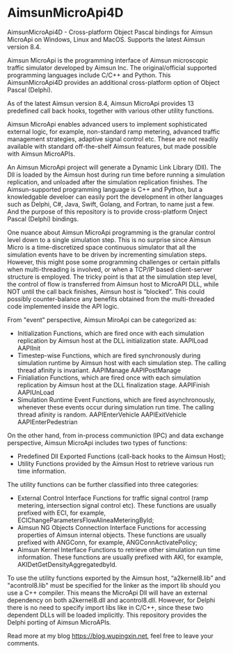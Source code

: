 # AimsunMicroApi4D
AimsunMicroApi4D - Cross-platform Object Pascal bindings for Aimsun MicroApi on Windows, Linux and MacOS. Supports the latest Aimsun version 8.4.

Aimsun MicroApi is the programming interface of Aimsun microscopic traffic simulator developed by Aimsun Inc. The original/official supported programming languages include C/C++ and Python. This AimsunMicroApi4D provides an additional cross-platform option of Object Pascal (Delphi). 

As of the latest Aimsun version 8.4, Aimsun MicroApi provides 13 predefined call back hooks, together with various other utility functions.

Aimsun MicroApi enables advanced users to implement sophisticated external logic, for example, non-standard ramp metering, advanced traffic management strategies, adaptive signal control etc. These are not readily available with standard off-the-shelf Aimsun features, but made possible with Aimsun MicroAPIs.

An Aimsun MicroApi project will generate a Dynamic Link Library (Dll). The Dll is loaded by the Aimsun host during run time before running a simulation replication, and unloaded after the simulation replication finishes. The Aimsun-supported programming language is C++ and Python, but a knowledgable develoer can easily port the development in other languages such as Delphi, C#, Java, Swift, Golang, and Fortran, to name just a few. And the purpose of this repository is to provide cross-platform Onject Pascal (Delphi) bindings.

One nuance about Aimsun MicroApi programming  is the granular control level down to a single simulation step. This is no surprise since Aimsun Micro is a time-discretized space continuous simulator that all the simulation events have to be driven by incrementing simulation steps. However, this might pose some programming challenges or certain pitfalls when multi-threading is involved, or when a TCP/IP based client-server structure is employed.  The tricky point is that at the simulation step level,  the control of flow is transferred from Aimsun host to MicroAPI DLL,  while NOT until the call back finishes,  Aimsun host is  “blocked”. This could possibly counter-balance any benefits obtained from the multi-threaded code implemented inside the API logic.

From "event" perspective, Aimsun MiroApi can be categorized as:
 - Initialization Functions, which are fired once with each simulation replication by Aimsun host at the DLL initialization state.
    AAPILoad
    AAPIInit
 - Timestep-wise Functions, which are fired synchronously during simulation runtime by Aimsun host with each simulation step. The calling thread afinity is invariant.
    AAPIManage
    AAPIPostManage
 - Finialiation Functions, which are fired once with each simulation replication by Aimsun host at the DLL finalization stage.
    AAPIFinish
    AAPIUnLoad
 - Simulation Runtime Event Functions, which are fired asynchronously, whenever these events occur during simulation run time. The calling thread afinity is random.
    AAPIEnterVehicle
    AAPIExitVehicle
    AAPIEnterPedestrian

On the other hand, from in-process communiction (IPC) and data exchange perspective, Aimsun MicroApi includes two types of functions:
 - Predefined Dll Exported Functions (call-back hooks to the Aimsun Host);
 - Utility Functions provided by the Aimsun Host to retrieve various run time information.

The utility functions can be further classified into three categories:
 - External Control Interface Functions for traffic signal control (ramp metering, intersection signal control etc). These functions are usually prefixed with ECI, for example, ECIChangeParametersFlowAlineaMeteringById;
 - Aimsun NG Objects Connection Interface Functions for accessing properties of Aimsun internal objects. These functions are usually prefixed with ANGConn, for example, ANGConnActivatePolicy;
 - Aimsun Kernel Interface Functions to retrieve other simulation run time information. These functions are usually prefixed with AKI, for example, AKIDetGetDensityAggregatedbyId.

To use the utility functions exported by the Aimsun host, “a2kernel8.lib” and "acontrol8.lib" must be specified for the linker as the import lib should you use a C++ compiler. This means the MicroApi Dll will have an external dependency on both a2kernel8.dll and acontrol8.dll. However, for Delphi there is no need to specify import libs like in C/C++, since these two dependent DLLs will be loaded implicitly.  This repository provides the Delphi porting of Aimsun MicroAPIs.

Read more at my blog https://blog.wupingxin.net, feel free to leave your comments.
